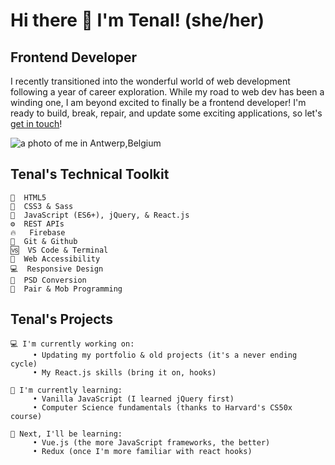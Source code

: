 # Hi there 👋 I'm Tenal! (she/her)


## Frontend Developer 

I recently transitioned into the wonderful world of web development following a year of career exploration. While my road to web dev has been a winding one, I am beyond excited to finally be a frontend developer! I'm ready to build, break, repair, and update some exciting applications, so let's [get in touch](https://calendly.com/tenalbourchier)! 
    
![a photo of me in Antwerp,Belgium](https://i.ibb.co/WFzyrCQ/IMG-8039.jpg)
    
    
## Tenal's Technical Toolkit

    🔨  HTML5   
    🎨  CSS3 & Sass   
    🔌  JavaScript (ES6+), jQuery, & React.js   
    ⚙️  REST APIs   
    🔥   Firebase     
    🔀  Git & Github   
    🆚  VS Code & Terminal   
    🚻  Web Accessibility   
    💻  Responsive Design   
    📑  PSD Conversion   
    👯  Pair & Mob Programming   
    
    
## Tenal's Projects

    💻 I'm currently working on:   
         • Updating my portfolio & old projects (it's a never ending cycle)
         • My React.js skills (bring it on, hooks)      
   
    📖 I'm currently learning:   
         • Vanilla JavaScript (I learned jQuery first)   
         • Computer Science fundamentals (thanks to Harvard's CS50x course)   
   
    🌟 Next, I'll be learning:   
         • Vue.js (the more JavaScript frameworks, the better)
         • Redux (once I'm more familiar with react hooks)   
